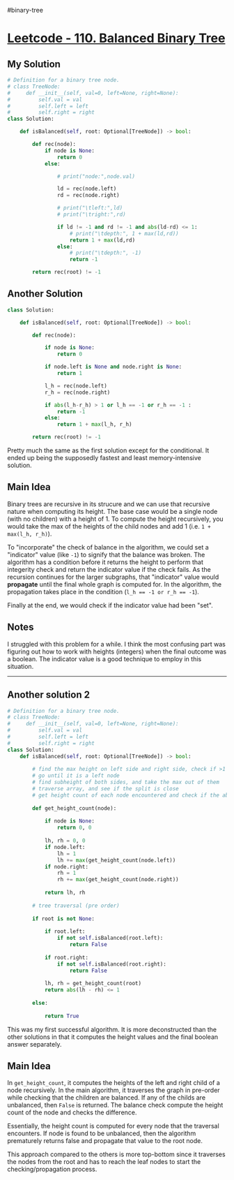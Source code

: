 #binary-tree

# [Leetcode - 110. Balanced Binary Tree](https://leetcode.com/problems/balanced-binary-tree/)

## My Solution

```python
# Definition for a binary tree node.
# class TreeNode:
#     def __init__(self, val=0, left=None, right=None):
#         self.val = val
#         self.left = left
#         self.right = right
class Solution:

    def isBalanced(self, root: Optional[TreeNode]) -> bool:

        def rec(node):
            if node is None:
                return 0
            else:

                # print("node:",node.val)

                ld = rec(node.left)
                rd = rec(node.right)

                # print("\tleft:",ld)
                # print("\tright:",rd)

                if ld != -1 and rd != -1 and abs(ld-rd) <= 1:
                    # print("\tdepth:", 1 + max(ld,rd))
                    return 1 + max(ld,rd)
                else:
                    # print("\tdepth:", -1)
                    return -1

        return rec(root) != -1
```

## Another Solution 

```python
class Solution:

    def isBalanced(self, root: Optional[TreeNode]) -> bool:

        def rec(node):

            if node is None:
                return 0

            if node.left is None and node.right is None:
                return 1

            l_h = rec(node.left)
            r_h = rec(node.right) 

            if abs(l_h-r_h) > 1 or l_h == -1 or r_h == -1 :
                return -1
            else:
                return 1 + max(l_h, r_h)

        return rec(root) != -1
```

Pretty much the same as the first solution except for the conditional. It ended up being the supposedly fastest and least memory-intensive solution.

## Main Idea

Binary trees are recursive in its strucure and we can use that recursive nature when computing its height. The base case would be a single node (with no children) with a height of 1. To compute the height recursively, you would take the max of the heights of the child nodes and add 1 (i.e. `1 + max(l_h, r_h)`).  

To "incorporate" the check of balance in the algorithm, we could set a "indicator" value (like `-1`) to signify that the balance was broken. The algorithm has a condition before it returns the height to perform that integerity check and return the indicator value if the check fails. As the recursion continues for the larger subgraphs, that "indicator" value would **propagate** until the final whole graph is computed for. In the algorithm, the propagation takes place in the condition (`l_h == -1 or r_h == -1`).

Finally at the end, we would check if the indicator value had been "set".

## Notes

I struggled with this problem for a while. I think the most confusing part was figuring out how to work with heights (integers) when the final outcome was a boolean. The indicator value is a good technique to employ in this situation.

---

## Another solution 2

```python
# Definition for a binary tree node.
# class TreeNode:
#     def __init__(self, val=0, left=None, right=None):
#         self.val = val
#         self.left = left
#         self.right = right
class Solution:
    def isBalanced(self, root: Optional[TreeNode]) -> bool:
        
        # find the max height on left side and right side, check if >1 difference
        # go until it is a left node
        # find subheight of both sides, and take the max out of them
        # traverse array, and see if the split is close
	    # get height count of each node encountered and check if the abs condition satisfy
        
        def get_height_count(node):
            
            if node is None:
                return 0, 0
            
            lh, rh = 0, 0
            if node.left:
                lh = 1
                lh += max(get_height_count(node.left))
            if node.right:
                rh = 1
                rh += max(get_height_count(node.right))
                
            return lh, rh
                
        # tree traversal (pre order)
        
        if root is not None:
            
            if root.left:
                if not self.isBalanced(root.left):
                    return False
                
            if root.right:
                if not self.isBalanced(root.right):
                    return False
            
            lh, rh = get_height_count(root)
            return abs(lh - rh) <= 1
        
        else:
            
            return True
```

This was my first successful algorithm. It is more deconstructed than the other solutions in that it computes the height values and the final boolean answer separately.

## Main Idea

In `get_height_count`, it computes the heights of the left and right child of a node recursively. In the main algorithm, it traverses the graph in pre-order while checking that the children are balanced. If any of the childs are unbalanced, then `False` is returned. The balance check compute the height count of the node and checks the difference.

Essentially, the height count is computed for every node that the traversal encounters. If node is found to be unbalanced, then the algorithm prematurely returns false and propagate that value to the root node.

This approach compared to the others is more top-bottom since it traverses the nodes from the root and has to reach the leaf nodes to start the checking/propagation process.